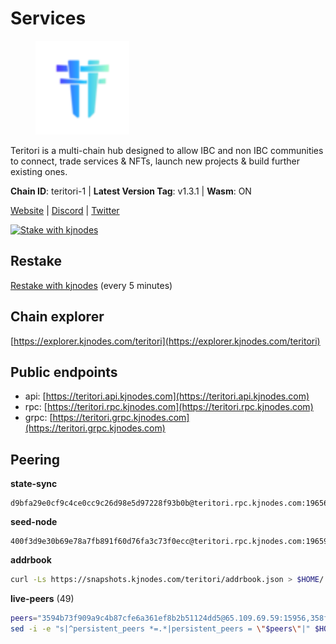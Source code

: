 # Services

<figure><img src="https://raw.githubusercontent.com/kj89/cosmos-images/main/logos/teritori.png" width="150" alt=""><figcaption></figcaption></figure>

Teritori is a multi-chain hub designed to allow IBC and non IBC communities  to connect, trade services & NFTs, launch new projects & build further existing ones.

**Chain ID**: teritori-1 | **Latest Version Tag**: v1.3.1 | **Wasm**: ON

[Website](https://teritori.com) | [Discord](https://discord.gg/teritori) | [Twitter](https://twitter.com/TeritoriNetwork)

[![Stake with kjnodes](https://i.ibb.co/cr44Q8j/button-stake-with-kjnodes.png)](https://restake.app/teritori/torivaloper184ln03hkpt75uhrrr26f66kvcqvf4yn4nc2xjm)

## Restake

[Restake with kjnodes](https://restake.app/teritori/torivaloper184ln03hkpt75uhrrr26f66kvcqvf4yn4nc2xjm) (every 5 minutes)
## Chain explorer
[https://explorer.kjnodes.com/teritori](https://explorer.kjnodes.com/teritori)

## Public endpoints

* api: [https://teritori.api.kjnodes.com](https://teritori.api.kjnodes.com)
* rpc: [https://teritori.rpc.kjnodes.com](https://teritori.rpc.kjnodes.com)
* grpc: [https://teritori.grpc.kjnodes.com](https://teritori.grpc.kjnodes.com)

## Peering

**state-sync**

```text
d9bfa29e0cf9c4ce0cc9c26d98e5d97228f93b0b@teritori.rpc.kjnodes.com:19656
```

**seed-node**

```text
400f3d9e30b69e78a7fb891f60d76fa3c73f0ecc@teritori.rpc.kjnodes.com:19659
```

**addrbook**
```bash
curl -Ls https://snapshots.kjnodes.com/teritori/addrbook.json > $HOME/.teritorid/config/addrbook.json
```

**live-peers** (49)
```bash
peers="3594b73f909a9c4b87cfe6a361ef8b2b51124dd5@65.109.69.59:15956,358f13bd95d91517053a58f4d30205842672837f@104.37.187.214:60656,15e9e6356b6208943482b2a69cc8375b4e1b77e4@95.216.220.113:26656,8ac41af54dfd91c41de71cde222a55670f2f405d@141.95.65.73:15956,c6f9573f0b5b7f986ec121e584465f2c6cd53de3@51.159.0.207:36656,48980875839186e08e12ebf0d9a2803b45206833@65.109.92.241:38026,12101148702a99298a971b310286e64bc7bb6135@65.109.23.182:38026,106490318e51355bc6d72e7941a0080f8b8256b9@185.16.39.14:26656,b212d5740b2e11e54f56b072dc13b6134650cfb5@134.65.192.81:26656,63c28f10976800fd783930067d3d3a4eef358b28@173.215.85.171:20070,722b63e6c65628b929f22013dcbcde980210cb44@176.9.127.54:26656,0b27217386756577e1eadf00c4169dc8f041e522@51.210.7.219:26656,526d8c7c44f59be9a39d7463c576b68c0db23174@65.108.234.23:15956,c124ce0b508e8b9ed1c5b6957f362225659b5343@169.155.168.57:26656,ebc272824924ea1a27ea3183dd0b9ba713494f83@95.214.52.139:27166,920f32f409bbb18b641cdc9513545e2e016c2c62@142.132.203.60:26656,41caa4106f68977e3a5123e56f57934a2d34a1c1@185.16.38.210:27166,5a98d637a16b16bf425a4a785c9d11a7d1e5b8a0@65.21.131.215:26736,28e699a203996117d5b66fe0ed686a608d8d8c3a@95.211.196.113:26656,856c165de82fbd0489df9ec6ffaa0958c620e073@198.244.179.127:26656,3178ac8fffd269325500c95679d58d5e8ec61746@198.244.213.94:22956,e1b058e5cfa2b836ddaa496b10911da62dcf182e@138.201.8.248:26656,78815c81331c114cd508dae3a012f0d3e5e2b966@185.119.118.117:3000,4b04b3d164dc6dd5bb555a7a106a8d314f30516f@65.21.136.170:53656,e726816f42831689eab9378d5d577f1d06d25716@176.9.188.21:26656,ec4126b26336cd61b335345df4ff2a3fbb79338a@65.109.92.240:20026,406fc7fe86ba396cb7fc8616c546f21a1d3c51cd@89.58.57.158:26656,2b4f46e601fb4ede2a0c98976337e3afdaa50dac@65.108.238.102:15956,35de81a10ed992e427e6eb1d0d9ec3622d0f37fe@193.70.47.90:15956,c12c1ed98ab1f24266980c1f05ed0ca8812ca7aa@95.217.192.230:16656,0e189bbc6db606a14950a0e59641b798a255c3c8@65.109.37.154:3000,b336b83d9bab0b8cf96a3833efcbc196fab63fdd@212.95.51.215:36656,82ebb17ddac20928fb8107201dad9f5aea7f9132@198.244.200.3:26656,669470aba9778ccccd07127115dcdc30e141d7ae@65.108.232.248:33656,e8cafb5a121c9fe322e554f5a7f489b2d25abd4c@51.159.176.185:26656,3bd3a20d7c8a26a20927289a7a6bffecf71de53e@51.81.155.97:10856,46b7ae20e3cc4264076a91c3601f3894a021a80d@65.108.6.45:36656,ed747c9e39fc04fdbc7ab5fc4a4a7f7a298ee329@96.73.27.73:26656,ad347ea1ec920d12ccda2341348bcc89687739ef@88.99.164.158:38026,d40face481bc00a617d9a29c39be412a776e28c2@116.202.36.240:10656,a57b53a46e6f473b42a6db6e0c0f216b1611efcb@65.108.240.52:26656,6085c32b26fb1baa4b16b426f5d56f2fff81cfc7@135.181.165.246:26656,bdc0136f16ef53e5df84957549c876693345bbd6@51.159.2.19:27229,28456ac1dded17760432c3f1d759c7d50ab6ed3e@51.250.83.54:26656,d9bfa29e0cf9c4ce0cc9c26d98e5d97228f93b0b@65.109.88.38:19656,c670830fdf60374f008fa4a4eb851deddcdaef5b@65.109.88.107:46656,d3c8c6fd413667912e1514cd4ada0540db8f4a4a@188.165.205.120:19656,6ef7a8bc7a3cc0856594f12570e8f2282a099dcf@65.109.93.152:26796,d956d6180e96c62315a777b1a3ed8f1ebf873e80@38.242.232.202:29656"
sed -i -e "s|^persistent_peers *=.*|persistent_peers = \"$peers\"|" $HOME/.teritorid/config/config.toml
```
